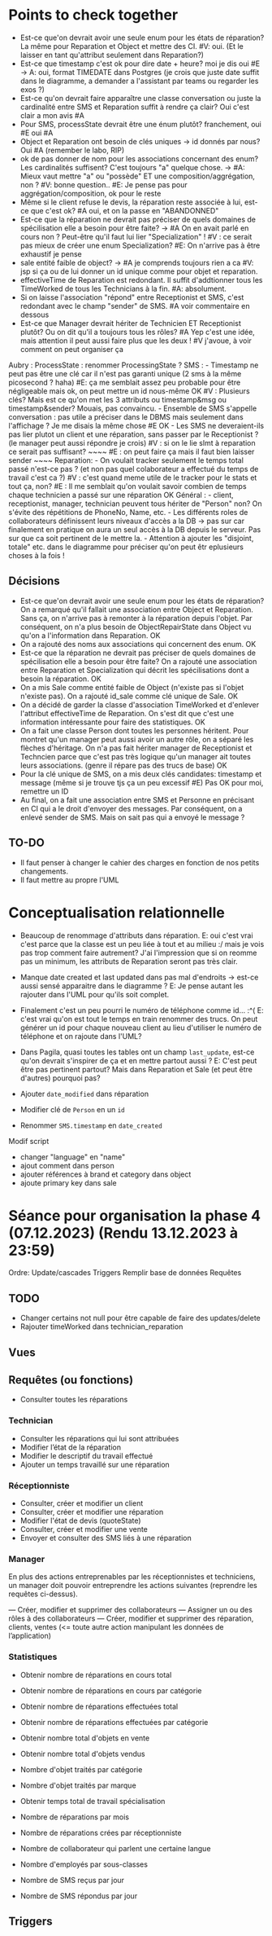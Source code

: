 # Points to check together

- Est-ce que'on devrait avoir une seule enum pour les états de réparation? La même pour Reparation et Object et mettre des CI.
  #V: oui. (Et le laisser en tant qu'attribut seulement dans Reparation?)
- Est-ce que timestamp c'est ok pour dire date + heure? moi je dis oui #E
  -> A: oui, format TIMEDATE dans Postgres (je crois que juste date suffit dans le diagramme, a demander a l'assistant par teams ou regarder les exos ?)
- Est-ce qu'on devrait faire apparaître une classe conversation ou juste la cardinalité entre SMS et Reparation suffit à rendre ça clair? Oui c'est clair a mon avis #A
- Pour SMS, processState devrait être une énum plutôt? franchement, oui #E oui #A
- Object et Reparation ont besoin de clés uniques -> id donnés par nous? Oui #A (remember le labo, RIP)
- ok de pas donner de nom pour les associations concernant des enum? Les cardinalités suffisent? C'est toujours "a" quelque chose. -> #A: Mieux vaut mettre "a" ou "possède" ET une composition/aggrégation, non ? #V: bonne question.. #E: Je pense pas pour aggrégation/composition, ok pour le reste
- Même si le client refuse le devis, la réparation reste associée à lui, est-ce que c'est ok? #A oui, et on la passe en "ABANDONNED"
- Est-ce que la réparation ne devrait pas préciser de quels domaines de spécilisation elle a besoin pour être faite? -> #A On en avait parlé en cours non ? Peut-être qu'il faut lui lier "Specialization" ! #V : ce serait pas mieux de créer une enum Specialization? #E: On n'arrive pas à être exhaustif je pense
- sale entité faible de object? -> #A je comprends toujours rien a ca
  #V: jsp si ça ou de lui donner un id unique comme pour objet et reparation.
- effectiveTime de Reparation est redondant. Il suffit d'addtionner tous les TimeWorked de tous les Technicians à la fin. #A: absolument.
- Si on laisse l'association "répond" entre Receptionist et SMS, c'est redondant avec le champ "sender" de SMS. #A voir commentaire en dessous
- Est-ce que Manager devrait hériter de Technicien ET Receptionist plutôt? Ou on dit qu'il a toujours tous les rôles? #A Yep c'est une idée, mais attention il peut aussi faire plus que les deux ! #V j'avoue, à voir comment on peut organiser ça

Aubry :
ProcessState : renommer ProcessingState ?
SMS : - Timestamp ne peut pas être une clé car il n'est pas garanti unique (2 sms à la même picosecond ? haha)
#E: ça me semblait assez peu probable pour être négligeable mais ok, on peut mettre un id nous-même OK
#V : Plusieurs clés? Mais est ce qu'on met les 3 attributs ou timestamp&msg ou timestamp&sender? Mouais, pas convaincu. - Ensemble de SMS s'appelle conversation : pas utile a préciser dans le DBMS mais seulement dans l'affichage ? Je me disais la même chose #E OK - Les SMS ne deveraient-ils pas lier plutot un client et une réparation, sans passer par le Receptionist ? (le manager peut aussi répondre je crois)
#V : si on le lie slmt à reparation ce serait pas suffisant? ~~~~
#E : on peut faire ça mais il faut bien laisser sender ~~~~
Reparation: - On voulait tracker seulement le temps total passé n'est-ce pas ? (et non pas quel colaborateur a effectué du temps de travail c'est ca ?) #V : c'est quand meme utile de le tracker pour le stats et tout ça, non?
#E : Il me semblait qu'on voulait savoir combien de temps chaque technicien a passé sur une réparation OK
Général : - client, receptionist, manager, technician peuvent tous hériter de "Person" non? On s'évite des répétitions de PhoneNo, Name, etc. - Les différents roles de collaborateurs définissent leurs niveaux d'accès a la DB -> pas sur car finalement en pratique on aura un seul accès à la DB depuis le serveur. Pas sur que ca soit pertinent de le mettre la. - Attention à ajouter les "disjoint, totale" etc. dans le diagramme pour préciser qu'on peut êtr eplusieurs choses à la fois !

## Décisions

- Est-ce que'on devrait avoir une seule enum pour les états de réparation?
  On a remarqué qu'il fallait une association entre Object et Reparation. Sans ça, on n'arrive pas à remonter à la réparation depuis l'objet.
  Par conséquent, on n'a plus besoin de ObjectRepairState dans Object vu qu'on a l'information dans Reparation. OK
- On a rajouté des noms aux associations qui concernent des enum. OK
- Est-ce que la réparation ne devrait pas préciser de quels domaines de spécilisation elle a besoin pour être faite?
  On a rajouté une association entre Reparation et Specialization qui décrit les spécilisations dont a besoin la réparation. OK
- On a mis Sale comme entité faible de Object (n'existe pas si l'objet n'existe pas). On a rajouté id_sale comme clé unique de Sale. OK
- On a décidé de garder la classe d'association TimeWorked et d'enlever l'attribut effectiveTime de Reparation. On s'est dit que c'est une information intéressante
  pour faire des statistiques. OK
- On a fait une classe Person dont toutes les personnes héritent. Pour montret qu'un manager peut aussi avoir un autre rôle, on a séparé les flèches d'héritage.
  On n'a pas fait hériter manager de Receptionist et Techncien parce que c'est pas très logique qu'un manager ait toutes leurs associations. (genre il répare pas des trucs de base) OK
- Pour la clé unique de SMS, on a mis deux clés candidates: timestamp et message (même si je trouve tjs ça un peu excessif #E) Pas OK pour moi, remettre un ID
- Au final, on a fait une association entre SMS et Personne en précisant en CI qui a le droit d'envoyer des messages. Par conséquent, on a enlevé sender de SMS. Mais on sait pas qui a envoyé le message ?

## TO-DO

- Il faut penser à changer le cahier des charges en fonction de nos petits changements.
- Il faut mettre au propre l'UML

# Conceptualisation relationnelle

- Beaucoup de renommage d'attributs dans réparation.
  E: oui c'est vrai c'est parce que la classe est un peu liée à tout et au milieu :/ mais je vois pas trop comment faire autrement?
  J'ai l'impression que si on reomme pas un minimum, les attributs de Reparation seront pas très clair.
- Manque date created et last updated dans pas mal d'endroits -> est-ce aussi sensé apparaitre dans le diagramme ?
  E: Je pense autant les rajouter dans l'UML pour qu'ils soit complet.
- Finalement c'est un peu pourri le numéro de téléphone comme id... :^(
  E: c'est vrai qu'on est tout le temps en train renommer des trucs. On peut générer un id pour chaque nouveau client au lieu d'utiliser
  le numéro de téléphone et on rajoute dans l'UML?
- Dans Pagila, quasi toutes les tables ont un champ `last_update`, est-ce qu'on devrait s'inspirer de ça et en mettre partout aussi ?
  E: C'est peut être pas pertinent partout? Mais dans Reparation et Sale (et peut être d'autres) pourquoi pas?

- Ajouter `date_modified` dans réparation
- Modifier clé de `Person` en un `id`
- Renommer `SMS.timestamp` en `date_created`

Modif script

- changer "language" en "name"
- ajout comment dans person
- ajouter références à brand et category dans object
- ajoute primary key dans sale

# Séance pour organisation la phase 4 (07.12.2023) (Rendu 13.12.2023 à 23:59)

Ordre:
Update/cascades
Triggers
Remplir base de données
Requêtes

## TODO

- Changer certains not null pour être capable de faire des updates/delete
- Rajouter timeWorked dans technician_reparation

## Vues

## Requêtes (ou fonctions)

- Consulter toutes les réparations

### Technician

- Consulter les réparations qui lui sont attribuées
- Modifier l’état de la réparation
- Modifier le descriptif du travail effectué
- Ajouter un temps travaillé sur une réparation

### Réceptionniste

- Consulter, créer et modifier un client
- Consulter, créer et modifier une réparation
- Modifier l'état de devis (quoteState)
- Consulter, créer et modifier une vente
- Envoyer et consulter des SMS liés à une réparation

### Manager

En plus des actions entreprenables par les réceptionnistes et techniciens, un manager doit pouvoir entreprendre les actions suivantes (reprendre les requêtes ci-dessus).

— Créer, modifier et supprimer des collaborateurs
— Assigner un ou des rôles à des collaborateurs
— Créer, modifier et supprimer des réparation, clients, ventes (<= toute autre action manipulant les données de l’application)

### Statistiques

- Obtenir nombre de réparations en cours total
- Obtenir nombre de réparations en cours par catégorie

- Obtenir nombre de réparations effectuées total
- Obtenir nombre de réparations effectuées par catégorie

- Obtenir nombre total d'objets en vente
- Obtenir nombre total d'objets vendus

- Nombre d'objet traités par catégorie
- Nombre d'objet traités par marque

- Obtenir temps total de travail spécialisation

- Nombre de réparations par mois
- Nombre de réparations crées par réceptionniste
- Nombre de collaborateur qui parlent une certaine langue
- Nombre d'employés par sous-classes
- Nombre de SMS reçus par jour
- Nombre de SMS répondus par jour

## Triggers
